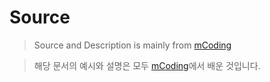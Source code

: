 # Source
>Source and Description is mainly from [mCoding](https://www.youtube.com/channel/UCaiL2GDNpLYH6Wokkk1VNcg)

>해당 문서의 예시와 설명은 모두 [mCoding](https://www.youtube.com/channel/UCaiL2GDNpLYH6Wokkk1VNcg)에서 배운 것입니다.
